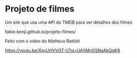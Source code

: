 # Projeto de filmes

Um site que usa uma API do TMDB para ver detalhes dos filmes

fabio-kenji.github.io/projeto-filmes/

Feito com o video do Matheus Battisti

https://youtu.be/XqxUHVVO7-U?si=UA1iMnGSNaAbQgK8
